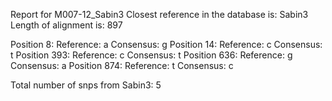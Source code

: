 Report for M007-12_Sabin3
Closest reference in the database is:	Sabin3
Length of alignment is:	897

Position 8:	Reference:	a	Consensus:	g
Position 14:	Reference:	c	Consensus:	t
Position 393:	Reference:	c	Consensus:	t
Position 636:	Reference:	g	Consensus:	a
Position 874:	Reference:	t	Consensus:	c

Total number of snps from Sabin3:	5

